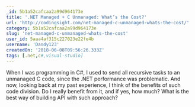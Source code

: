 ```yaml
---
_id: 5b1a52cafcaa2a99d964173e
title: '.NET Managed + C Unmanaged: What’s the Cost?'
url: 'http://codingsight.com/net-managed-c-unmanaged-whats-the-cost/'
category: 5b1a52cafcaa2a99d964173e
slug: 'net-managed-c-unmanaged-whats-the-cost'
user_id: 5aaa4af315c227023e22fe4b
username: 'Dandy123'
createdOn: '2018-06-08T09:56:26.333Z'
tags: [.net,c#,visual-studio]
---
```


When I was programming in C#, I used to send all recursive tasks to an unmanaged C code, since the .NET performance was problematic. And now, looking back at my past experience, I think of the benefits of such code division. Do I really benefit from it, and if yes, how much? What is the best way of building API with such approach?
